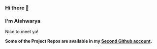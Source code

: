 ### Hi there 👋

### I'm Aishwarya
Nice to meet ya!

**Some of the Project Repos are available in my [Second Github account](https://github.com/frostiron).**

<!--![Aishwarya's Github Stats](https://github-readme-stats.vercel.app/api?username=aryastark08)


<!--
**aryastark08/aryastark08** is a ✨ _special_ ✨ repository because its `README.md` (this file) appears on your GitHub profile.

Here are some ideas to get you started:

- 🔭 I’m currently working on ...
- 🌱 I’m currently learning ...
- 👯 I’m looking to collaborate on ...
- 🤔 I’m looking for help with ...
- 💬 Ask me about ...
- 📫 How to reach me: ...
- 😄 Pronouns: ...
- ⚡ Fun fact: ...
-->
